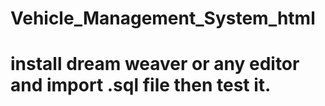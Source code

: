 # Vehicle_Management_System_html
#
# install dream weaver or any editor and import .sql file then test it.
